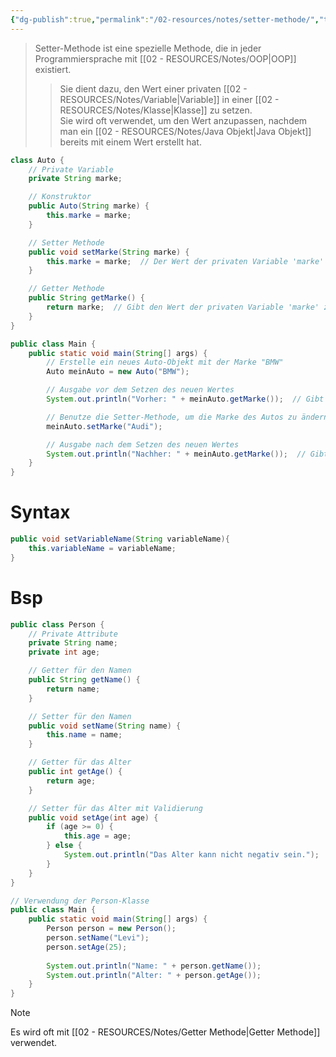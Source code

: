 ```yaml
---
{"dg-publish":true,"permalink":"/02-resources/notes/setter-methode/","tags":["code/oop","code/java"],"noteIcon":"","updated":"2025-09-05T10:12:31.818+02:00"}
---
```


> Setter-Methode ist eine spezielle Methode, die in jeder Programmiersprache mit [[02 - RESOURCES/Notes/OOP\|OOP]] existiert.  
>> Sie dient dazu, den Wert einer privaten [[02 - RESOURCES/Notes/Variable\|Variable]] in einer [[02 - RESOURCES/Notes/Klasse\|Klasse]] zu setzen.  
>> Sie wird oft verwendet, um den Wert anzupassen, nachdem man ein [[02 - RESOURCES/Notes/Java Objekt\|Java Objekt]] bereits mit einem Wert erstellt hat.

```java
class Auto {
    // Private Variable
    private String marke;

    // Konstruktor
    public Auto(String marke) {
        this.marke = marke;
    }

    // Setter Methode
    public void setMarke(String marke) {
        this.marke = marke;  // Der Wert der privaten Variable 'marke' wird durch die Methode gesetzt
    }

    // Getter Methode
    public String getMarke() {
        return marke;  // Gibt den Wert der privaten Variable 'marke' zurück
    }
}

public class Main {
    public static void main(String[] args) {
        // Erstelle ein neues Auto-Objekt mit der Marke "BMW"
        Auto meinAuto = new Auto("BMW");

        // Ausgabe vor dem Setzen des neuen Wertes
        System.out.println("Vorher: " + meinAuto.getMarke());  // Gibt "BMW" aus

        // Benutze die Setter-Methode, um die Marke des Autos zu ändern
        meinAuto.setMarke("Audi");

        // Ausgabe nach dem Setzen des neuen Wertes
        System.out.println("Nachher: " + meinAuto.getMarke());  // Gibt "Audi" aus
    }
}
```
# Syntax
```java
public void setVariableName(String variableName){
	this.variableName = variableName;
}
```

# Bsp
```java
public class Person {
    // Private Attribute
    private String name;
    private int age;

    // Getter für den Namen
    public String getName() {
        return name;
    }

    // Setter für den Namen
    public void setName(String name) {
        this.name = name;
    }

    // Getter für das Alter
    public int getAge() {
        return age;
    }

    // Setter für das Alter mit Validierung
    public void setAge(int age) {
        if (age >= 0) {
            this.age = age;
        } else {
            System.out.println("Das Alter kann nicht negativ sein.");
        }
    }
}

// Verwendung der Person-Klasse
public class Main {
    public static void main(String[] args) {
        Person person = new Person();
        person.setName("Levi");
        person.setAge(25);
        
        System.out.println("Name: " + person.getName());
        System.out.println("Alter: " + person.getAge());
    }
}
```


>[!note] 
>Es wird oft mit [[02 - RESOURCES/Notes/Getter Methode\|Getter Methode]] verwendet.